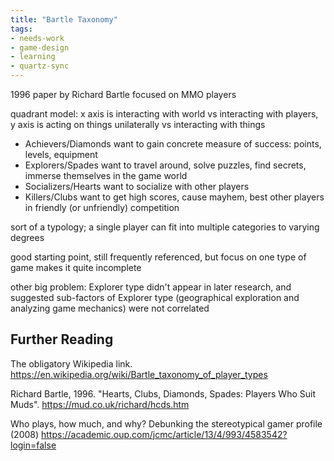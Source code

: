 ```yaml
---
title: "Bartle Taxonomy"
tags:
- needs-work
- game-design
- learning
- quartz-sync
---
```


1996 paper by Richard Bartle focused on MMO players

quadrant model: x axis is interacting with world vs interacting with players, y axis is acting on things unilaterally vs interacting with things

- Achievers/Diamonds want to gain concrete measure of success: points, levels, equipment
- Explorers/Spades want to travel around, solve puzzles, find secrets, immerse themselves in the game world
- Socializers/Hearts want to socialize with other players
- Killers/Clubs want to get high scores, cause mayhem, best other players in friendly (or unfriendly) competition

sort of a typology; a single player can fit into multiple categories to varying degrees

good starting point, still frequently referenced, but focus on one type of game makes it quite incomplete

other big problem: Explorer type didn't appear in later research, and suggested sub-factors of Explorer type (geographical exploration and analyzing game mechanics) were not correlated 

## Further Reading

The obligatory Wikipedia link. https://en.wikipedia.org/wiki/Bartle_taxonomy_of_player_types

Richard Bartle, 1996. "Hearts, Clubs, Diamonds, Spades: Players Who Suit Muds". https://mud.co.uk/richard/hcds.htm

Who plays, how much, and why? Debunking the stereotypical gamer profile (2008)
https://academic.oup.com/jcmc/article/13/4/993/4583542?login=false
